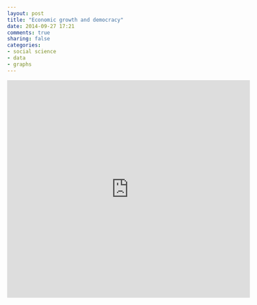 ```yaml
---
layout: post
title: "Economic growth and democracy"
date: 2014-09-27 17:21
comments: true
sharing: false
categories: 
- social science
- data
- graphs
---
```


<iframe src="http://wl.figshare.com/articles/1185317/embed?show_title=0" width="568" height="509" frameborder="0"></iframe>

<br><br><br><br><br><br>